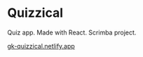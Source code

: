 # Quizzical

Quiz app. Made with React. Scrimba project.

[gk-quizzical.netlify.app](https://gk-quizzical.netlify.app/)
